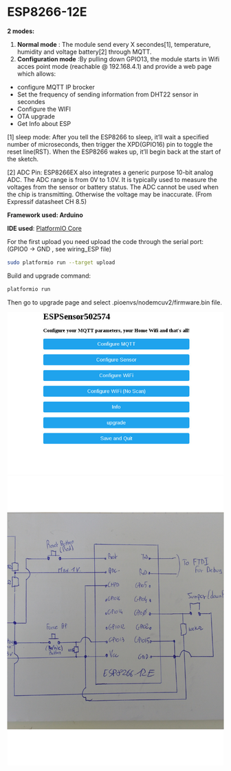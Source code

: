 # ESP8266-12E

**2 modes:**

1.  **Normal mode** : The module send every X secondes[1], temperature, humidity and voltage battery[2] through MQTT.
2.  **Configuration mode** :By pulling down GPIO13, the module starts in Wifi acces point mode (reachable @ 192.168.4.1) and provide a web page which allows:
  * configure MQTT IP brocker
  * Set the frequency of sending information from DHT22 sensor in secondes  
  * Configure the WIFI
  * OTA upgrade  
  * Get Info about ESP

[1] sleep mode: After you tell the ESP8266 to sleep, it’ll wait a specified number of microseconds, then trigger the XPD(GPIO16) pin to toggle the reset line(RST). When the ESP8266 wakes up, it’ll begin back at the start of the sketch.

[2] ADC Pin: ESP8266EX also integrates a generic purpose 10-bit analog ADC. The ADC range is from 0V to 1.0V. It is typically used to measure the voltages from the sensor or battery status. The ADC cannot be used when the chip is transmitting. Otherwise the voltage may be inaccurate. (From Expressif datasheet CH 8.5)


**Framework used: Arduino**

**IDE used**:
[PlatformIO Core](http://platformio.org/get-started/cli)

For the first upload you need upload the code through the serial port:
(GPIO0 -> GND , see wiring_ESP file)
```bash
sudo platformio run --target upload
```
Build and upgrade command:
``` bash
platformio run 
```
Then go to upgrade page and select .pioenvs/nodemcuv2/firmware.bin file.

![Alt text](./webpage.jpg)
![Alt text](./wiring_ESP.jpg)
